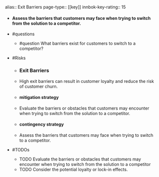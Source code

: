 alias:: Exit Barriers
page-type:: [[key]]
innbok-key-rating:: 15
- #### Assess the barriers that customers may face when trying to switch from the solution to a competitor.
- #questions
  - #question What barriers exist for customers to switch to a competitor?
- #Risks

  - ### Exit Barriers
  - High exit barriers can result in customer loyalty and reduce the risk of customer churn.
  - #### mitigation strategy
  - Evaluate the barriers or obstacles that customers may encounter when trying to switch from the solution to a competitor.
  - #### contingency strategy
  - Assess the barriers that customers may face when trying to switch to a competitor.
- #TODOs
  - TODO Evaluate the barriers or obstacles that customers may encounter when trying to switch from the solution to a competitor
  - TODO  Consider the potential loyalty or lock-in effects.


